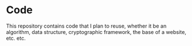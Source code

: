 # Code
This repository contains code that I plan to reuse, whether it be an algorithm, data structure, cryptographic framework, the base of a website, etc. etc.
